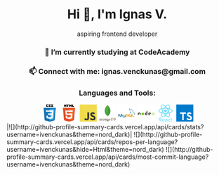 <h1 align="center">Hi 👋, I'm Ignas V.</h1>
<p align="center">aspiring frontend developer</p>
<h3 align="center" border="1px solid white">🌱 I’m currently studying at CodeAcademy</h3>
<h3 align="center">📫 Connect with me: ignas.venckunas@gmail.com</h3>
<h3 align="center">Languages and Tools:</h3>
<div align="center"> 
  <img src="https://raw.githubusercontent.com/devicons/devicon/master/icons/css3/css3-original-wordmark.svg" alt="css3" width="40" height="40"/>
  <img src="https://raw.githubusercontent.com/devicons/devicon/master/icons/html5/html5-original-wordmark.svg" alt="html5" width="40" height="40"/>
  <img src="https://raw.githubusercontent.com/devicons/devicon/master/icons/javascript/javascript-original.svg" alt="javascript" width="40" height="40"/>
  <img src="https://raw.githubusercontent.com/devicons/devicon/master/icons/mongodb/mongodb-original-wordmark.svg" alt="mongodb" width="40" height="40"/>
  <img src="https://raw.githubusercontent.com/devicons/devicon/master/icons/mysql/mysql-original-wordmark.svg" alt="mysql" width="40" height="40"/>
  <img src="https://raw.githubusercontent.com/devicons/devicon/master/icons/nodejs/nodejs-original-wordmark.svg" alt="nodejs" width="40" height="40"/>
  <img src="https://raw.githubusercontent.com/devicons/devicon/master/icons/react/react-original-wordmark.svg" alt="react" width="40" height="40"/>
  <img src="https://raw.githubusercontent.com/devicons/devicon/master/icons/typescript/typescript-original.svg" alt="typescript" width="40" height="40"/>
</div>
<div>
|![](http://github-profile-summary-cards.vercel.app/api/cards/stats?username=ivenckunas&theme=nord_dark)|
![](http://github-profile-summary-cards.vercel.app/api/cards/repos-per-language?username=ivenckunas&hide=Html&theme=nord_dark) 
![](http://github-profile-summary-cards.vercel.app/api/cards/most-commit-language?username=ivenckunas&theme=nord_dark)
</div>
